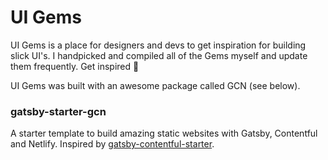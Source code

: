 # UI Gems

UI Gems is a place for designers and devs to get inspiration for building slick UI's. I handpicked and compiled all of the Gems myself and update them frequently. Get inspired 💎

UI Gems was built with an awesome package called GCN (see below).

### gatsby-starter-gcn

A starter template to build amazing static websites with Gatsby, Contentful and Netlify. Inspired by [gatsby-contentful-starter](https://github.com/contentful-userland/gatsby-contentful-starter).
